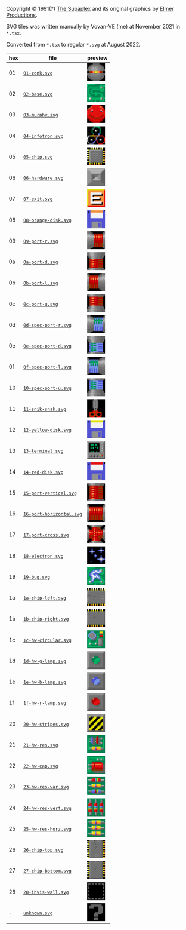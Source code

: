Copyright © 1991(?) [The Supaplex](http://www.elmerproductions.com/sp/) and
its original graphics by [Elmer Productions](http://www.elmerproductions.com/).

SVG tiles was written manually by Vovan-VE (me) at November 2021 in `*.tsx`.

Converted from `*.tsx` to regular `*.svg` at August 2022.

| hex | file                                                 | preview                                                                                                            |
| --- | ---------------------------------------------------- | ------------------------------------------------------------------------------------------------------------------ |
| 01  | [`01-zonk.svg`](./01-zonk.svg)                       | [<img width="48" height="48" alt="01 zonk" src="./01-zonk.svg" />](./01-zonk.svg)                                  |
| 02  | [`02-base.svg`](./02-base.svg)                       | [<img width="48" height="48" alt="02 base" src="./02-base.svg" />](./02-base.svg)                                  |
| 03  | [`03-murphy.svg`](./03-murphy.svg)                   | [<img width="48" height="48" alt="03 murphy" src="./03-murphy.svg" />](./03-murphy.svg)                            |
| 04  | [`04-infotron.svg`](./04-infotron.svg)               | [<img width="48" height="48" alt="04 infotron" src="./04-infotron.svg" />](./04-infotron.svg)                      |
| 05  | [`05-chip.svg`](./05-chip.svg)                       | [<img width="48" height="48" alt="05 chip" src="./05-chip.svg" />](./05-chip.svg)                                  |
| 06  | [`06-hardware.svg`](./06-hardware.svg)               | [<img width="48" height="48" alt="06 hardware" src="./06-hardware.svg" />](./06-hardware.svg)                      |
| 07  | [`07-exit.svg`](./07-exit.svg)                       | [<img width="48" height="48" alt="07 exit" src="./07-exit.svg" />](./07-exit.svg)                                  |
| 08  | [`08-orange-disk.svg`](./08-orange-disk.svg)         | [<img width="48" height="48" alt="08 orange disk" src="./08-orange-disk.svg" />](./08-orange-disk.svg)             |
| 09  | [`09-port-r.svg`](./09-port-r.svg)                   | [<img width="48" height="48" alt="09 port r" src="./09-port-r.svg" />](./09-port-r.svg)                            |
| 0a  | [`0a-port-d.svg`](./0a-port-d.svg)                   | [<img width="48" height="48" alt="0a port d" src="./0a-port-d.svg" />](./0a-port-d.svg)                            |
| 0b  | [`0b-port-l.svg`](./0b-port-l.svg)                   | [<img width="48" height="48" alt="0b port l" src="./0b-port-l.svg" />](./0b-port-l.svg)                            |
| 0c  | [`0c-port-u.svg`](./0c-port-u.svg)                   | [<img width="48" height="48" alt="0c port u" src="./0c-port-u.svg" />](./0c-port-u.svg)                            |
| 0d  | [`0d-spec-port-r.svg`](./0d-spec-port-r.svg)         | [<img width="48" height="48" alt="0d spec port r" src="./0d-spec-port-r.svg" />](./0d-spec-port-r.svg)             |
| 0e  | [`0e-spec-port-d.svg`](./0e-spec-port-d.svg)         | [<img width="48" height="48" alt="0e spec port d" src="./0e-spec-port-d.svg" />](./0e-spec-port-d.svg)             |
| 0f  | [`0f-spec-port-l.svg`](./0f-spec-port-l.svg)         | [<img width="48" height="48" alt="0f spec port l" src="./0f-spec-port-l.svg" />](./0f-spec-port-l.svg)             |
| 10  | [`10-spec-port-u.svg`](./10-spec-port-u.svg)         | [<img width="48" height="48" alt="10 spec port u" src="./10-spec-port-u.svg" />](./10-spec-port-u.svg)             |
| 11  | [`11-snik-snak.svg`](./11-snik-snak.svg)             | [<img width="48" height="48" alt="11 snik snak" src="./11-snik-snak.svg" />](./11-snik-snak.svg)                   |
| 12  | [`12-yellow-disk.svg`](./12-yellow-disk.svg)         | [<img width="48" height="48" alt="12 yellow disk" src="./12-yellow-disk.svg" />](./12-yellow-disk.svg)             |
| 13  | [`13-terminal.svg`](./13-terminal.svg)               | [<img width="48" height="48" alt="13 terminal" src="./13-terminal.svg" />](./13-terminal.svg)                      |
| 14  | [`14-red-disk.svg`](./14-red-disk.svg)               | [<img width="48" height="48" alt="14 red disk" src="./14-red-disk.svg" />](./14-red-disk.svg)                      |
| 15  | [`15-port-vertical.svg`](./15-port-vertical.svg)     | [<img width="48" height="48" alt="15 port vertical" src="./15-port-vertical.svg" />](./15-port-vertical.svg)       |
| 16  | [`16-port-horizontal.svg`](./16-port-horizontal.svg) | [<img width="48" height="48" alt="16 port horizontal" src="./16-port-horizontal.svg" />](./16-port-horizontal.svg) |
| 17  | [`17-port-cross.svg`](./17-port-cross.svg)           | [<img width="48" height="48" alt="17 port cross" src="./17-port-cross.svg" />](./17-port-cross.svg)                |
| 18  | [`18-electron.svg`](./18-electron.svg)               | [<img width="48" height="48" alt="18 electron" src="./18-electron.svg" />](./18-electron.svg)                      |
| 19  | [`19-bug.svg`](./19-bug.svg)                         | [<img width="48" height="48" alt="19 bug" src="./19-bug.svg" />](./19-bug.svg)                                     |
| 1a  | [`1a-chip-left.svg`](./1a-chip-left.svg)             | [<img width="48" height="48" alt="1a chip left" src="./1a-chip-left.svg" />](./1a-chip-left.svg)                   |
| 1b  | [`1b-chip-right.svg`](./1b-chip-right.svg)           | [<img width="48" height="48" alt="1b chip right" src="./1b-chip-right.svg" />](./1b-chip-right.svg)                |
| 1c  | [`1c-hw-circular.svg`](./1c-hw-circular.svg)         | [<img width="48" height="48" alt="1c hw circular" src="./1c-hw-circular.svg" />](./1c-hw-circular.svg)             |
| 1d  | [`1d-hw-g-lamp.svg`](./1d-hw-g-lamp.svg)             | [<img width="48" height="48" alt="1d hw g lamp" src="./1d-hw-g-lamp.svg" />](./1d-hw-g-lamp.svg)                   |
| 1e  | [`1e-hw-b-lamp.svg`](./1e-hw-b-lamp.svg)             | [<img width="48" height="48" alt="1e hw b lamp" src="./1e-hw-b-lamp.svg" />](./1e-hw-b-lamp.svg)                   |
| 1f  | [`1f-hw-r-lamp.svg`](./1f-hw-r-lamp.svg)             | [<img width="48" height="48" alt="1f hw r lamp" src="./1f-hw-r-lamp.svg" />](./1f-hw-r-lamp.svg)                   |
| 20  | [`20-hw-stripes.svg`](./20-hw-stripes.svg)           | [<img width="48" height="48" alt="20 hw stripes" src="./20-hw-stripes.svg" />](./20-hw-stripes.svg)                |
| 21  | [`21-hw-res.svg`](./21-hw-res.svg)                   | [<img width="48" height="48" alt="21 hw res" src="./21-hw-res.svg" />](./21-hw-res.svg)                            |
| 22  | [`22-hw-cap.svg`](./22-hw-cap.svg)                   | [<img width="48" height="48" alt="22 hw cap" src="./22-hw-cap.svg" />](./22-hw-cap.svg)                            |
| 23  | [`23-hw-res-var.svg`](./23-hw-res-var.svg)           | [<img width="48" height="48" alt="23 hw res var" src="./23-hw-res-var.svg" />](./23-hw-res-var.svg)                |
| 24  | [`24-hw-res-vert.svg`](./24-hw-res-vert.svg)         | [<img width="48" height="48" alt="24 hw res vert" src="./24-hw-res-vert.svg" />](./24-hw-res-vert.svg)             |
| 25  | [`25-hw-res-horz.svg`](./25-hw-res-horz.svg)         | [<img width="48" height="48" alt="25 hw res horz" src="./25-hw-res-horz.svg" />](./25-hw-res-horz.svg)             |
| 26  | [`26-chip-top.svg`](./26-chip-top.svg)               | [<img width="48" height="48" alt="26 chip top" src="./26-chip-top.svg" />](./26-chip-top.svg)                      |
| 27  | [`27-chip-bottom.svg`](./27-chip-bottom.svg)         | [<img width="48" height="48" alt="27 chip bottom" src="./27-chip-bottom.svg" />](./27-chip-bottom.svg)             |
| 28  | [`28-invis-wall.svg`](./28-invis-wall.svg)           | [<img width="48" height="48" alt="28 invis wall" src="./28-invis-wall.svg" />](./28-invis-wall.svg)                |
| \-  | [`unknown.svg`](./unknown.svg)                       | [<img width="48" height="48" alt="unknown" src="./unknown.svg" />](./unknown.svg)                                  |

